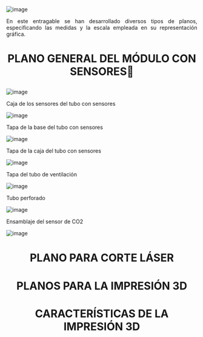![image](https://github.com/Fx2048/Team_4_FdD/blob/fd60d506b6254eac9297ab010134ce59422c90cf/Im%C3%A1genes/Planos_fabricacion.png)

<p align="justify">
  En este entragable se han desarrollado diversos tipos de planos, especificando las medidas y la escala empleada en su 
  representación gráfica.
 </p>

# <p align = "center">PLANO GENERAL DEL MÓDULO CON SENSORES📏</p>

![image](https://github.com/Fx2048/Team_4_FdD/blob/fc19e36cb9a4ce1dce4b8f5a990ca84e2814e14d/Im%C3%A1genes/plano_general_modulo_sensores.png)

Caja de los sensores del tubo con sensores

![image](https://github.com/Fx2048/Team_4_FdD/blob/9782b87b893b76dd19bdea9edd9124f82ddf2e8f/Im%C3%A1genes/Caja_del_sensor_tubo.png)

Tapa de la base del tubo con sensores

![image](https://github.com/Fx2048/Team_4_FdD/blob/a2369003b8fe5bf9abd7c5af79028cb13d2949bd/Im%C3%A1genes/Tapa_base.png)

Tapa de la caja del tubo con sensores

![image](https://github.com/Fx2048/Team_4_FdD/blob/ea36ec243338b4e87da171a344a38465bf21d83c/Im%C3%A1genes/Tapa_de_la_caja.png)

Tapa del tubo de ventilación

![image](https://github.com/Fx2048/Team_4_FdD/blob/3d8064ada1df0cdceaa615e3eaf20b3c327c708b/Im%C3%A1genes/Plano_tapa_tubo_ventilacion.png)

Tubo perforado

![image](https://github.com/Fx2048/Team_4_FdD/blob/ea36ec243338b4e87da171a344a38465bf21d83c/Im%C3%A1genes/Tubu_perforado.png)

Ensamblaje del sensor de CO2

![image](https://github.com/Fx2048/Team_4_FdD/blob/a2369003b8fe5bf9abd7c5af79028cb13d2949bd/Im%C3%A1genes/Ensamblaje_CO2.png)


# <p align = "center">PLANO PARA CORTE LÁSER</p>


# <p align = "center">PLANOS PARA LA IMPRESIÓN 3D</p>
 
# <p align = "center">CARACTERÍSTICAS DE LA IMPRESIÓN 3D</p>
